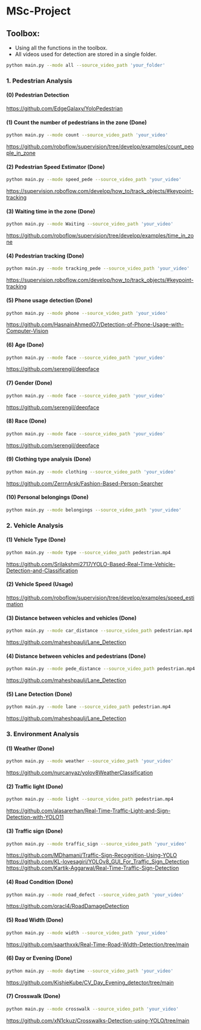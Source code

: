 # MSc-Project

## Toolbox:
- Using all the functions in the toolbox.
- All videos used for detection are stored in a single folder.
```bash
python main.py --mode all --source_video_path 'your_folder'
```
### 1. Pedestrian Analysis
#### (0) Pedestrian Detection
https://github.com/EdgeGalaxy/YoloPedestrian
#### (1) Count the number of pedestrians in the zone (Done)
```bash
python main.py --mode count --source_video_path 'your_video'
```
https://github.com/roboflow/supervision/tree/develop/examples/count_people_in_zone
#### (2) Pedestrian Speed Estimator (Done)
```bash
python main.py --mode speed_pede --source_video_path 'your_video'
```    
https://supervision.roboflow.com/develop/how_to/track_objects/#keypoint-tracking
#### (3) Waiting time in the zone (Done)
```bash
python main.py --mode Waiting --source_video_path 'your_video'
```  
https://github.com/roboflow/supervision/tree/develop/examples/time_in_zone
#### (4) Pedestrian tracking (Done)
```bash
python main.py --mode tracking_pede --source_video_path 'your_video'
```    
https://supervision.roboflow.com/develop/how_to/track_objects/#keypoint-tracking
#### (5) Phone usage detection (Done)
```bash
python main.py --mode phone --source_video_path 'your_video'
```  
https://github.com/HasnainAhmedO7/Detection-of-Phone-Usage-with-Computer-Vision
#### (6) Age (Done)
```bash
python main.py --mode face --source_video_path 'your_video'
```
https://github.com/serengil/deepface
#### (7) Gender (Done)
```bash
python main.py --mode face --source_video_path 'your_video'
```
https://github.com/serengil/deepface
#### (8) Race (Done)
```bash
python main.py --mode face --source_video_path 'your_video'
```
https://github.com/serengil/deepface
#### (9) Clothing type analysis (Done)
```bash
python main.py --mode clothing --source_video_path 'your_video'
```
https://github.com/ZerrnArsk/Fashion-Based-Person-Searcher
#### (10) Personal belongings (Done)
```bash
python main.py --mode belongings --source_video_path 'your_video'
```
### 2. Vehicle Analysis 
#### (1) Vehicle Type (Done)
```bash
python main.py --mode type --source_video_path pedestrian.mp4
```  
https://github.com/Srilakshmi2717/YOLO-Based-Real-Time-Vehicle-Detection-and-Classification
#### (2) Vehicle Speed (Usage)
https://github.com/roboflow/supervision/tree/develop/examples/speed_estimation
#### (3) Distance between vehicles and vehicles (Done)
```bash
python main.py --mode car_distance --source_video_path pedestrian.mp4
```  
https://github.com/maheshpaulj/Lane_Detection
#### (4) Distance between vehicles and pedestrians (Done)
```bash
python main.py --mode pede_distance --source_video_path pedestrian.mp4
```  
https://github.com/maheshpaulj/Lane_Detection
#### (5) Lane Detection (Done)
```bash
python main.py --mode lane --source_video_path pedestrian.mp4
```  
https://github.com/maheshpaulj/Lane_Detection
### 3. Environment Analysis 
#### (1) Weather (Done)
```bash
python main.py --mode weather --source_video_path 'your_video'
```  
https://github.com/nurcanyaz/yolov8WeatherClassification
#### (2) Traffic light (Done)
```bash
python main.py --mode light --source_video_path pedestrian.mp4
```  
https://github.com/alasarerhan/Real-Time-Traffic-Light-and-Sign-Detection-with-YOLO11
#### (3) Traffic sign (Done)
```bash
python main.py --mode traffic_sign --source_video_path 'your_video'
```
https://github.com/MDhamani/Traffic-Sign-Recognition-Using-YOLO
https://github.com/KL-lovesagiri/YOLOv8_GUI_For_Traffic_Sign_Detection
https://github.com/Kartik-Aggarwal/Real-Time-Traffic-Sign-Detection
#### (4) Road Condition (Done)
```bash
python main.py --mode road_defect --source_video_path 'your_video'
```
https://github.com/oracl4/RoadDamageDetection
#### (5) Road Width (Done)
```bash
python main.py --mode width --source_video_path 'your_video'
```
https://github.com/saarthxxk/Real-Time-Road-Width-Detection/tree/main
#### (6) Day or Evening (Done)
```bash
python main.py --mode daytime --source_video_path 'your_video'
```
https://github.com/KishieKube/CV_Day_Evening_detector/tree/main
#### (7) Crosswalk (Done)
```bash
python main.py --mode crosswalk --source_video_path 'your_video'
```
https://github.com/xN1ckuz/Crosswalks-Detection-using-YOLO/tree/main

